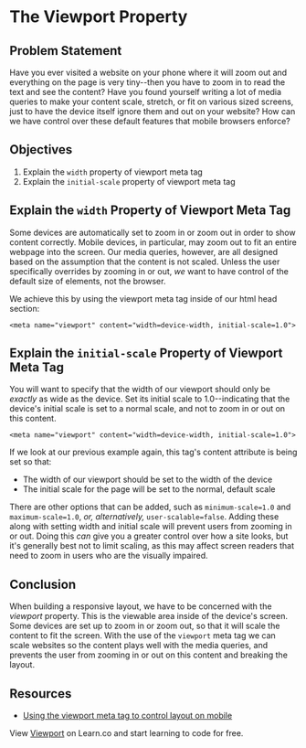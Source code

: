 # The Viewport Property

## Problem Statement

Have you ever visited a website on your phone where it will zoom out
and everything on the page is very tiny--then you have to zoom in to
read the text and see the content? Have you found yourself writing a
lot of media queries to make your content scale, stretch, or fit on
various sized screens, just to have the device itself ignore them and
out on your website? How can we have control over these default features
that mobile browsers enforce?

## Objectives

1. Explain the `width` property of viewport meta tag
2. Explain the `initial-scale` property of viewport meta tag

## Explain the `width` Property of Viewport Meta Tag

Some devices are automatically set to zoom in or zoom out in order to show
content correctly.  Mobile devices, in particular, may zoom out to fit an entire
webpage into the screen.  Our media queries, however, are all designed based on
the assumption that the content is not scaled.  Unless the user specifically
overrides by zooming in or out, _we_ want to have control of the default size of
elements, not the browser.

We achieve this by using the viewport meta tag inside of our html head section:

```
<meta name="viewport" content="width=device-width, initial-scale=1.0">
```

## Explain the `initial-scale` Property of Viewport Meta Tag

You will want to specify that the width of our viewport should only be *exactly*
as wide as the device. Set its initial scale to 1.0--indicating that the device's
initial scale is set to a normal scale, and not to zoom in or out on this content.

```
<meta name="viewport" content="width=device-width, initial-scale=1.0">
```

If we look at our previous example again, this tag's content attribute is being
set so that:

* The width of our viewport should be set to the width of the device
* The initial scale for the page will be set to the normal, default scale

There are other options that can be added, such as `minimum-scale=1.0` and
`maximum-scale=1.0`, _or, alternatively,_ `user-scalable=false`.  Adding these
along with setting width and initial scale will prevent users from zooming in or
out.  Doing this _can_ give you a greater control over how a site looks, but
it's generally best not to limit scaling, as this may affect screen readers that
need to zoom in users who are the visually impaired.

## Conclusion

When building a responsive layout, we have to be concerned with the _viewport_
property. This is the viewable area inside of the device's screen. Some devices
are set up to zoom in or zoom out, so that it will scale the content to fit the
screen. With the use of the `viewport` meta tag we can scale websites so the
content plays well with the media queries, and prevents the user from zooming
in or out on this content and breaking the layout.

## Resources

* [Using the viewport meta tag to control layout on mobile](https://developer.mozilla.org/en-US/docs/Mozilla/Mobile/Viewport_meta_tag)

<p data-visibility='hidden'>View <a href='https://learn.co/lessons/viewport' title='Viewport'>Viewport</a> on Learn.co and start learning to code for free.</p>
